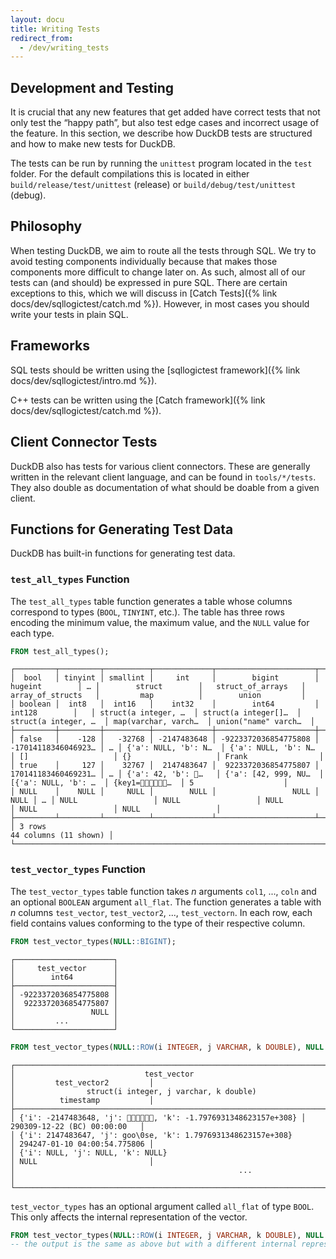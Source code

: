 ```yaml
---
layout: docu
title: Writing Tests
redirect_from:
  - /dev/writing_tests
---
```


## Development and Testing

It is crucial that any new features that get added have correct tests that not only test the “happy path”, but also test edge cases and incorrect usage of the feature. In this section, we describe how DuckDB tests are structured and how to make new tests for DuckDB.

The tests can be run by running the `unittest` program located in the `test` folder. For the default compilations this is located in either `build/release/test/unittest` (release) or `build/debug/test/unittest` (debug).

## Philosophy

When testing DuckDB, we aim to route all the tests through SQL. We try to avoid testing components individually because that makes those components more difficult to change later on. As such, almost all of our tests can (and should) be expressed in pure SQL. There are certain exceptions to this, which we will discuss in [Catch Tests]({% link docs/dev/sqllogictest/catch.md %}). However, in most cases you should write your tests in plain SQL.

## Frameworks

SQL tests should be written using the [sqllogictest framework]({% link docs/dev/sqllogictest/intro.md %}).

C++ tests can be written using the [Catch framework]({% link docs/dev/sqllogictest/catch.md %}).

## Client Connector Tests

DuckDB also has tests for various client connectors. These are generally written in the relevant client language, and can be found in `tools/*/tests`.
They also double as documentation of what should be doable from a given client.

## Functions for Generating Test Data

DuckDB has built-in functions for generating test data.

### `test_all_types` Function

The `test_all_types` table function generates a table whose columns correspond to types (`BOOL`, `TINYINT`, etc.).
The table has three rows encoding the minimum value, the maximum value, and the `NULL` value for each type.

```sql
FROM test_all_types();
```

```text
┌─────────┬─────────┬──────────┬─────────────┬──────────────────────┬──────────────────────┬───┬──────────────────────┬──────────────────────┬──────────────────────┬──────────────────────┬──────────────────────┐
│  bool   │ tinyint │ smallint │     int     │        bigint        │       hugeint        │ … │        struct        │   struct_of_arrays   │   array_of_structs   │         map          │        union         │
│ boolean │  int8   │  int16   │    int32    │        int64         │        int128        │   │ struct(a integer, …  │ struct(a integer[]…  │ struct(a integer, …  │ map(varchar, varch…  │ union("name" varch…  │
├─────────┼─────────┼──────────┼─────────────┼──────────────────────┼──────────────────────┼───┼──────────────────────┼──────────────────────┼──────────────────────┼──────────────────────┼──────────────────────┤
│ false   │    -128 │   -32768 │ -2147483648 │ -9223372036854775808 │  -17014118346046923… │ … │ {'a': NULL, 'b': N…  │ {'a': NULL, 'b': N…  │ []                   │ {}                   │ Frank                │
│ true    │     127 │    32767 │  2147483647 │  9223372036854775807 │  170141183460469231… │ … │ {'a': 42, 'b': 🦆…   │ {'a': [42, 999, NU…  │ [{'a': NULL, 'b': …  │ {key1=🦆🦆🦆🦆🦆🦆…  │ 5                    │
│ NULL    │    NULL │     NULL │        NULL │                 NULL │                 NULL │ … │ NULL                 │ NULL                 │ NULL                 │ NULL                 │ NULL                 │
├─────────┴─────────┴──────────┴─────────────┴──────────────────────┴──────────────────────┴───┴──────────────────────┴──────────────────────┴──────────────────────┴──────────────────────┴──────────────────────┤
│ 3 rows                                                                                                                                                                                    44 columns (11 shown) │
└─────────────────────────────────────────────────────────────────────────────────────────────────────────────────────────────────────────────────────────────────────────────────────────────────────────────────┘
```

### `test_vector_types` Function

The `test_vector_types` table function takes _n_ arguments `col1`, ..., `coln` and an optional `BOOLEAN` argument `all_flat`.
The function generates a table with _n_ columns `test_vector`, `test_vector2`, ..., `test_vectorn`.
In each row, each field contains values conforming to the type of their respective column.

```sql
FROM test_vector_types(NULL::BIGINT);
```

```text
┌──────────────────────┐
│     test_vector      │
│        int64         │
├──────────────────────┤
│ -9223372036854775808 │
│  9223372036854775807 │
│                 NULL │
│         ...          │
└──────────────────────┘
```

```sql
FROM test_vector_types(NULL::ROW(i INTEGER, j VARCHAR, k DOUBLE), NULL::TIMESTAMP);
```

```text
┌──────────────────────────────────────────────────────────────────────┬──────────────────────────────┐
│                             test_vector                              │         test_vector2         │
│                struct(i integer, j varchar, k double)                │          timestamp           │
├──────────────────────────────────────────────────────────────────────┼──────────────────────────────┤
│ {'i': -2147483648, 'j': 🦆🦆🦆🦆🦆🦆, 'k': -1.7976931348623157e+308} │ 290309-12-22 (BC) 00:00:00   │
│ {'i': 2147483647, 'j': goo\0se, 'k': 1.7976931348623157e+308}        │ 294247-01-10 04:00:54.775806 │
│ {'i': NULL, 'j': NULL, 'k': NULL}                                    │ NULL                         │
│                                                  ...                                                │
└─────────────────────────────────────────────────────────────────────────────────────────────────────┘
```

`test_vector_types` has an optional argument called `all_flat` of type `BOOL`. This only affects the internal representation of the vector.

```sql
FROM test_vector_types(NULL::ROW(i INTEGER, j VARCHAR, k DOUBLE), NULL::TIMESTAMP, all_flat = true);
-- the output is the same as above but with a different internal representation
```
